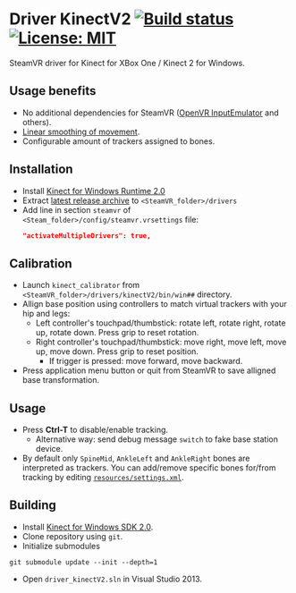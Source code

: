 # Driver KinectV2 [![Build status](https://ci.appveyor.com/api/projects/status/1spgyg3xgdbacgj7?svg=true)](https://ci.appveyor.com/project/SDraw/driver-kinectv2) [![License: MIT](https://img.shields.io/badge/License-MIT-yellow.svg)](https://opensource.org/licenses/MIT)

SteamVR driver for Kinect for XBox One / Kinect 2 for Windows.

## Usage benefits
* No additional dependencies for SteamVR ([OpenVR InputEmulator](https://github.com/matzman666/OpenVR-InputEmulator) and others).
* [Linear smoothing of movement](https://twitter.com/SDraw_/status/1231987403721756672).
* Configurable amount of trackers assigned to bones.

## Installation
* Install [Kinect for Windows Runtime 2.0](https://www.microsoft.com/en-us/download/details.aspx?id=44559)
* Extract [latest release archive](../../releases/latest) to `<SteamVR_folder>/drivers`
* Add line in section `steamvr` of `<Steam_folder>/config/steamvr.vrsettings` file:
  ```JSON
  "activateMultipleDrivers": true,
  ```

## Calibration
* Launch `kinect_calibrator` from `<SteamVR_folder>/drivers/kinectV2/bin/win##` directory.
* Allign base position using controllers to match virtual trackers with your hip and legs:
  * Left controller's touchpad/thumbstick: rotate left, rotate right, rotate up, rotate down. Press grip to reset rotation.
  * Right controller's touchpad/thumbstick: move right, move left, move up, move down. Press grip to reset position.
    * If trigger is pressed: move forward, move backward.
* Press application menu button or quit from SteamVR to save alligned base transformation.

## Usage
* Press **Ctrl-T** to disable/enable tracking.
  * Alternative way: send debug message `switch` to fake base station device.
* By default only `SpineMid`, `AnkleLeft` and `AnkleRight` bones are interpreted as trackers. You can add/remove specific bones for/from tracking by editing [`resources/settings.xml`](../master/resources/settings.xml).

## Building
* Install [Kinect for Windows SDK 2.0](https://www.microsoft.com/en-us/download/details.aspx?id=44561).
* Clone repository using `git`.
* Initialize submodules
```
git submodule update --init --depth=1
```
* Open `driver_kinectV2.sln` in Visual Studio 2013.

